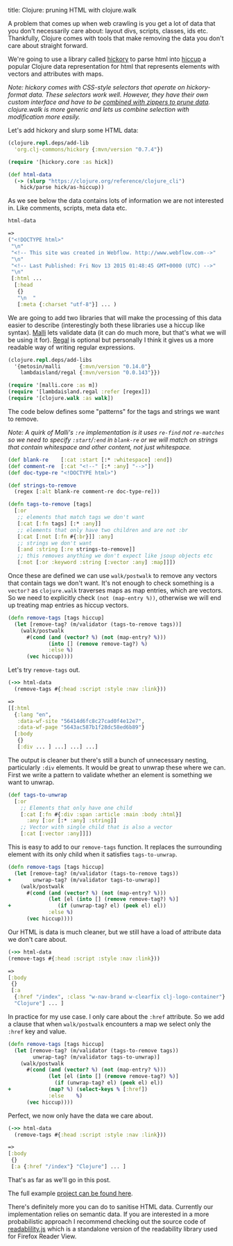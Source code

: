 title: Clojure: pruning HTML with clojure.walk

A problem that comes up when web crawling is you get a lot of data that you don't necessarily care about: layout divs, scripts, classes, ids etc. Thankfully, Clojure comes with tools that make removing the data you don't care about straight forward.

We're going to use a library called [hickory](https://github.com/clj-commons/hickory) to parse html into [hiccup](https://github.com/weavejester/hiccup) a popular Clojure data representation for html that represents elements with vectors and attributes with maps.

*Note: hickory comes with CSS-style selectors that operate on hickory-format data. These selectors work well. However, they have their own custom interface and have to be [combined with zippers to prune data](https://github.com/clj-commons/hickory/issues/41). clojure.walk is more generic and lets us combine selection with modification more easily.*

Let's add hickory and slurp some HTML data:

```clojure
(clojure.repl.deps/add-lib
  'org.clj-commons/hickory {:mvn/version "0.7.4"})

(require '[hickory.core :as hick])

(def html-data
  (-> (slurp "https://clojure.org/reference/clojure_cli")
    hick/parse hick/as-hiccup))
```

As we see below the data contains lots of information we are not interested in. Like comments, scripts, meta data etc.

```clojure
html-data

=>
("<!DOCTYPE html>"
 "\n"
 "<!-- This site was created in Webflow. http://www.webflow.com-->"
 "\n"
 "<!-- Last Published: Fri Nov 13 2015 01:48:45 GMT+0000 (UTC) -->"
 "\n"
 [:html ...
  [:head
   {}
   "\n  "
   [:meta {:charset "utf-8"}] ... )
```

We are going to add two libraries that will make the processing of this data easier to describe (interestingly both these libraries use a hiccup like syntax).  [Malli](https://github.com/metosin/malli) lets validate data (it can do much more, but that's what we will be using it for). [Regal](https://github.com/lambdaisland/regal) is optional but personally I think it gives us a more readable way of writing regular expressions.

```clojure
(clojure.repl.deps/add-libs
  '{metosin/malli      {:mvn/version "0.14.0"}
    lambdaisland/regal {:mvn/version "0.0.143"}})

(require '[malli.core :as m])
(require '[lambdaisland.regal :refer [regex]])
(require '[clojure.walk :as walk])
```

The code below defines some "patterns" for the tags and strings we want to remove.

*Note: A quirk of Malli's `:re` implementation is it uses `re-find` not `re-matches` so we need to specify `:start`/`:end` in `blank-re` or we will match on strings that contain whitespace and other content, not just whitespace.*

```clojure
(def blank-re    [:cat :start [:* :whitespace] :end])
(def comment-re  [:cat "<!--" [:* :any] "-->"])
(def doc-type-re "<!DOCTYPE html>")

(def strings-to-remove
  (regex [:alt blank-re comment-re doc-type-re]))

(defn tags-to-remove [tags]
  [:or
   ;; elements that match tags we don't want
   [:cat [:fn tags] [:* :any]]
   ;; elements that only have two children and are not :br
   [:cat [:not [:fn #{:br}]] :any]
   ;; strings we don't want
   [:and :string [:re strings-to-remove]]
   ;; this removes anything we don't expect like jsoup objects etc
   [:not [:or :keyword :string [:vector :any] :map]]])
```

Once these are defined we can use `walk/postwalk` to remove any vectors that contain tags we don't want. It's not enough to check something is a `vector?` as `clojure.walk` traverses maps as map entries, which are vectors. So we need to explicitly check `(not (map-entry %))`, otherwise we will end up treating map entries as hiccup vectors.

```clojure
(defn remove-tags [tags hiccup]
  (let [remove-tag? (m/validator (tags-to-remove tags))]
    (walk/postwalk
      #(cond (and (vector? %) (not (map-entry? %)))
             (into [] (remove remove-tag?) %)
             :else %)
      (vec hiccup))))
```

Let's try `remove-tags` out.

```clojure
(->> html-data
  (remove-tags #{:head :script :style :nav :link}))

=>
[[:html
  {:lang "en",
   :data-wf-site "56414d6fc8c27cad0f4e12e7",
   :data-wf-page "5643ac587b1f28dc58ed6b89"}
  [:body
   {}
   [:div ... ] ...] ...] ...]
```

The output is cleaner but there's still a bunch of unnecessary nesting, particularly `:div` elements. It would be great to unwrap these where we can. First we write a pattern to validate whether an element is something we want to unwrap.

```clojure
(def tags-to-unwrap
  [:or
    ;; Elements that only have one child
    [:cat [:fn #{:div :span :article :main :body :html}]
      :any [:or [:* :any] :string]]
    ;; Vector with single child that is also a vector
    [:cat [:vector :any]]])
```

This is easy to add to our `remove-tags` function. It replaces the surrounding element with its only child when it satisfies  `tags-to-unwrap`.

```clojure
(defn remove-tags [tags hiccup]
  (let [remove-tag? (m/validator (tags-to-remove tags))
+       unwrap-tag? (m/validator tags-to-unwrap)]
    (walk/postwalk
      #(cond (and (vector? %) (not (map-entry? %)))
             (let [el (into [] (remove remove-tag?) %)]
+               (if (unwrap-tag? el) (peek el) el))
             :else %)
      (vec hiccup))))
```

Our HTML is data is much cleaner, but we still have a load of attribute data we don't care about.

```clojure
(->> html-data
(remove-tags #{:head :script :style :nav :link}))

=>
[:body
 {}
 [:a
  {:href "/index", :class "w-nav-brand w-clearfix clj-logo-container"}
  "Clojure"] ... ]
```

In practice for my use case. I only care about the `:href` attribute. So we add a clause that when `walk/postwalk` encounters a map we select only the `:href` key and value.

```clojure
(defn remove-tags [tags hiccup]
  (let [remove-tag? (m/validator (tags-to-remove tags))
        unwrap-tag? (m/validator tags-to-unwrap)]
    (walk/postwalk
      #(cond (and (vector? %) (not (map-entry? %)))
             (let [el (into [] (remove remove-tag?) %)]
               (if (unwrap-tag? el) (peek el) el))
+            (map? %) (select-keys % [:href])
             :else    %)
      (vec hiccup))))
```

Perfect, we now only have the data we care about.

```clojure
(->> html-data
  (remove-tags #{:head :script :style :nav :link}))

=>
[:body
 {}
 [:a {:href "/index"} "Clojure"] ... ]
```

That's as far as we'll go in this post.

The full example [project can be found here](https://github.com/andersmurphy/clj-cookbook/tree/master/crawling/pruning-html-with-clojure-walk).

There's definitely more you can do to sanitise HTML data. Currently our implementation relies on semantic data. If you are interested in a more probabilistic approach I recommend checking out the source code of [readablility.js](https://github.com/mozilla/readability) which is a standalone version of the readability library used for Firefox Reader View.
